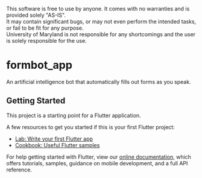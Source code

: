 This software is free to use by anyone. It comes with no warranties and is provided solely "AS-IS".  
It may contain significant bugs, or may not even perform the intended tasks, or fail to be fit for any purpose.  
University of Maryland is not responsible for any shortcomings and the user is solely responsible for the use.

# formbot_app

An artificial intelligence bot that automatically fills out forms as you speak.

## Getting Started

This project is a starting point for a Flutter application.

A few resources to get you started if this is your first Flutter project:

- [Lab: Write your first Flutter app](https://flutter.dev/docs/get-started/codelab)
- [Cookbook: Useful Flutter samples](https://flutter.dev/docs/cookbook)

For help getting started with Flutter, view our
[online documentation](https://flutter.dev/docs), which offers tutorials,
samples, guidance on mobile development, and a full API reference.
